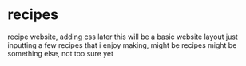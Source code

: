 # recipes
recipe website, adding css later
this will be a basic website layout just inputting a few recipes that i enjoy making, might be recipes might be something else, not too sure yet